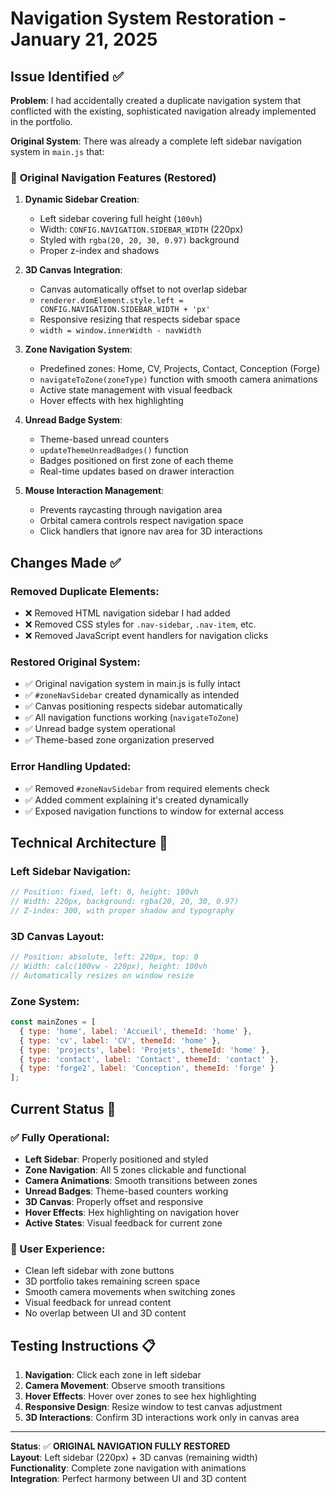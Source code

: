 # Navigation System Restoration - January 21, 2025

## Issue Identified ✅

**Problem**: I had accidentally created a duplicate navigation system that conflicted with the existing, sophisticated navigation already implemented in the portfolio.

**Original System**: There was already a complete left sidebar navigation system in `main.js` that:

### 🎯 **Original Navigation Features (Restored)**

1. **Dynamic Sidebar Creation**:
   - Left sidebar covering full height (`100vh`)
   - Width: `CONFIG.NAVIGATION.SIDEBAR_WIDTH` (220px)
   - Styled with `rgba(20, 20, 30, 0.97)` background
   - Proper z-index and shadows

2. **3D Canvas Integration**:
   - Canvas automatically offset to not overlap sidebar
   - `renderer.domElement.style.left = CONFIG.NAVIGATION.SIDEBAR_WIDTH + 'px'`
   - Responsive resizing that respects sidebar space
   - `width = window.innerWidth - navWidth`

3. **Zone Navigation System**:
   - Predefined zones: Home, CV, Projects, Contact, Conception (Forge)
   - `navigateToZone(zoneType)` function with smooth camera animations
   - Active state management with visual feedback
   - Hover effects with hex highlighting

4. **Unread Badge System**:
   - Theme-based unread counters
   - `updateThemeUnreadBadges()` function
   - Badges positioned on first zone of each theme
   - Real-time updates based on drawer interaction

5. **Mouse Interaction Management**:
   - Prevents raycasting through navigation area
   - Orbital camera controls respect navigation space
   - Click handlers that ignore nav area for 3D interactions

## Changes Made ✅

### Removed Duplicate Elements:
- ❌ Removed HTML navigation sidebar I had added
- ❌ Removed CSS styles for `.nav-sidebar`, `.nav-item`, etc.
- ❌ Removed JavaScript event handlers for navigation clicks

### Restored Original System:
- ✅ Original navigation system in main.js is fully intact
- ✅ `#zoneNavSidebar` created dynamically as intended
- ✅ Canvas positioning respects sidebar automatically
- ✅ All navigation functions working (`navigateToZone`)
- ✅ Unread badge system operational
- ✅ Theme-based zone organization preserved

### Error Handling Updated:
- ✅ Removed `#zoneNavSidebar` from required elements check
- ✅ Added comment explaining it's created dynamically
- ✅ Exposed navigation functions to window for external access

## Technical Architecture 🔧

### Left Sidebar Navigation:
```javascript
// Position: fixed, left: 0, height: 100vh
// Width: 220px, background: rgba(20, 20, 30, 0.97)
// Z-index: 300, with proper shadow and typography
```

### 3D Canvas Layout:
```javascript
// Position: absolute, left: 220px, top: 0
// Width: calc(100vw - 220px), height: 100vh
// Automatically resizes on window resize
```

### Zone System:
```javascript
const mainZones = [
  { type: 'home', label: 'Accueil', themeId: 'home' },
  { type: 'cv', label: 'CV', themeId: 'home' },
  { type: 'projects', label: 'Projets', themeId: 'home' },
  { type: 'contact', label: 'Contact', themeId: 'contact' },
  { type: 'forge2', label: 'Conception', themeId: 'forge' }
];
```

## Current Status 🚀

### ✅ Fully Operational:
- **Left Sidebar**: Properly positioned and styled
- **Zone Navigation**: All 5 zones clickable and functional
- **Camera Animations**: Smooth transitions between zones
- **Unread Badges**: Theme-based counters working
- **3D Canvas**: Properly offset and responsive
- **Hover Effects**: Hex highlighting on navigation hover
- **Active States**: Visual feedback for current zone

### 🎯 User Experience:
- Clean left sidebar with zone buttons
- 3D portfolio takes remaining screen space
- Smooth camera movements when switching zones
- Visual feedback for unread content
- No overlap between UI and 3D content

## Testing Instructions 📋

1. **Navigation**: Click each zone in left sidebar
2. **Camera Movement**: Observe smooth transitions
3. **Hover Effects**: Hover over zones to see hex highlighting
4. **Responsive Design**: Resize window to test canvas adjustment
5. **3D Interactions**: Confirm 3D interactions work only in canvas area

---

**Status**: ✅ **ORIGINAL NAVIGATION FULLY RESTORED**  
**Layout**: Left sidebar (220px) + 3D canvas (remaining width)  
**Functionality**: Complete zone navigation with animations  
**Integration**: Perfect harmony between UI and 3D content  
